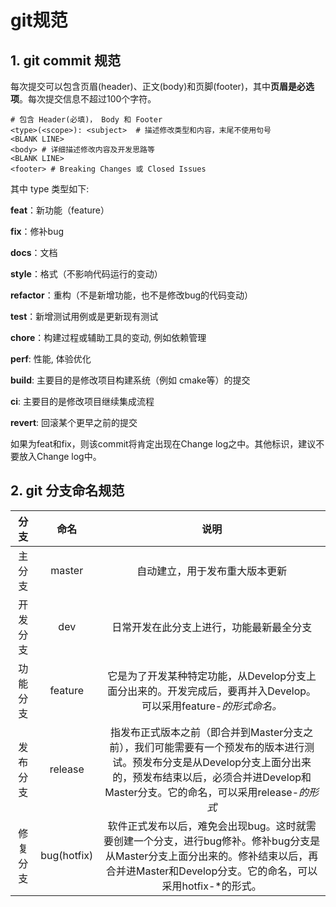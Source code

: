 # git规范

## 1. git commit 规范

每次提交可以包含页眉(header)、正文(body)和页脚(footer)，其中**页眉是必选项**。每次提交信息不超过100个字符。

```shell
# 包含 Header(必填)， Body 和 Footer
<type>(<scope>): <subject>  # 描述修改类型和内容，末尾不使用句号
<BLANK LINE>
<body> # 详细描述修改内容及开发思路等
<BLANK LINE>
<footer> # Breaking Changes 或 Closed Issues
```

其中 type 类型如下:

**feat**：新功能（feature）

**fix**：修补bug

**docs**：文档

**style**：格式（不影响代码运行的变动）

**refactor**：重构（不是新增功能，也不是修改bug的代码变动）

**test**：新增测试用例或是更新现有测试

**chore**：构建过程或辅助工具的变动, 例如依赖管理

**perf**: 性能, 体验优化

**build**: 主要目的是修改项目构建系统（例如 cmake等）的提交

**ci**: 主要目的是修改项目继续集成流程

**revert**: 回滚某个更早之前的提交

如果为feat和fix，则该commit将肯定出现在Change log之中。其他标识，建议不要放入Change log中。

## 2. git 分支命名规范

|   分支   |    命名     |                             说明                             |
| :------: | :---------: | :----------------------------------------------------------: |
|  主分支  |   master    |                自动建立，用于发布重大版本更新                |
| 开发分支 |     dev     |           日常开发在此分支上进行，功能最新最全分支           |
| 功能分支 |   feature   | 它是为了开发某种特定功能，从Develop分支上面分出来的。开发完成后，要再并入Develop。可以采用feature-*的形式命名。* |
| 发布分支 |   release   | 指发布正式版本之前（即合并到Master分支之前），我们可能需要有一个预发布的版本进行测试。预发布分支是从Develop分支上面分出来的，预发布结束以后，必须合并进Develop和Master分支。它的命名，可以采用release-*的形式* |
| 修复分支 | bug(hotfix) | 软件正式发布以后，难免会出现bug。这时就需要创建一个分支，进行bug修补。修补bug分支是从Master分支上面分出来的。修补结束以后，再合并进Master和Develop分支。它的命名，可以采用hotfix-*的形式。 |